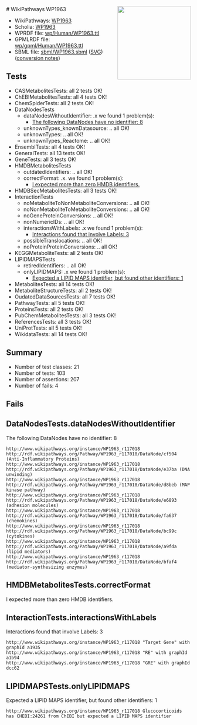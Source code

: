<img style="float: right; width: 200px" src="../logo.png" />
# WikiPathways WP1963

* WikiPathways: [WP1963](https://identifiers.org/wikipathways:WP1963)
* Scholia: [WP1963](https://scholia.toolforge.org/wikipathways/WP1963)
* WPRDF file: [wp/Human/WP1963.ttl](../wp/Human/WP1963.ttl)
* GPMLRDF file: [wp/gpml/Human/WP1963.ttl](../wp/gpml/Human/WP1963.ttl)
* SBML file: [sbml/WP1963.sbml](../sbml/WP1963.sbml) ([SVG](../sbml/WP1963.svg)) ([conversion notes](../sbml/WP1963.txt))

## Tests
* CASMetabolitesTests: all 2 tests OK!
* ChEBIMetabolitesTests: all 4 tests OK!
* ChemSpiderTests: all 2 tests OK!
* DataNodesTests
    * dataNodesWithoutIdentifier: .x we found 1 problem(s):
        * [The following DataNodes have no identifier: 8](#d2d32fa7)
    * unknownTypes_knownDatasource: .. all OK!
    * unknownTypes: .. all OK!
    * unknownTypes_Reactome: .. all OK!
* EnsemblTests: all 4 tests OK!
* GeneralTests: all 13 tests OK!
* GeneTests: all 3 tests OK!
* HMDBMetabolitesTests
    * outdatedIdentifiers: .. all OK!
    * correctFormat: .x. we found 1 problem(s):
        * [I expected more than zero HMDB identifiers.](#ad154c1e)
* HMDBSecMetabolitesTests: all 3 tests OK!
* InteractionTests
    * noMetaboliteToNonMetaboliteConversions: .. all OK!
    * noNonMetaboliteToMetaboliteConversions: .. all OK!
    * noGeneProteinConversions: .. all OK!
    * nonNumericIDs: .. all OK!
    * interactionsWithLabels: .x we found 1 problem(s):
        * [Interactions found that involve Labels: 3](#630d267a)
    * possibleTranslocations: .. all OK!
    * noProteinProteinConversions: .. all OK!
* KEGGMetaboliteTests: all 2 tests OK!
* LIPIDMAPSTests
    * retiredIdentifiers: .. all OK!
    * onlyLIPIDMAPS: .x we found 1 problem(s):
        * [Expected a LIPID MAPS identifier, but found other identifiers: 1](#48cc60b8)
* MetabolitesTests: all 14 tests OK!
* MetaboliteStructureTests: all 2 tests OK!
* OudatedDataSourcesTests: all 7 tests OK!
* PathwayTests: all 5 tests OK!
* ProteinsTests: all 2 tests OK!
* PubChemMetabolitesTests: all 3 tests OK!
* ReferencesTests: all 3 tests OK!
* UniProtTests: all 5 tests OK!
* WikidataTests: all 14 tests OK!


## Summary

* Number of test classes: 21
* Number of tests: 103
* Number of assertions: 207
* Number of fails: 4

## Fails

<a name="d2d32fa7" />

## DataNodesTests.dataNodesWithoutIdentifier

The following DataNodes have no identifier: 8
```
http://www.wikipathways.org/instance/WP1963_r117018 http://rdf.wikipathways.org/Pathway/WP1963_r117018/DataNode/cf504 (Anti-Inflammatory Proteins)
http://www.wikipathways.org/instance/WP1963_r117018 http://rdf.wikipathways.org/Pathway/WP1963_r117018/DataNode/e37ba (DNA unwinding)
http://www.wikipathways.org/instance/WP1963_r117018 http://rdf.wikipathways.org/Pathway/WP1963_r117018/DataNode/d8beb (MAP kinase pathway)
http://www.wikipathways.org/instance/WP1963_r117018 http://rdf.wikipathways.org/Pathway/WP1963_r117018/DataNode/e6893 (adhesion molecules)
http://www.wikipathways.org/instance/WP1963_r117018 http://rdf.wikipathways.org/Pathway/WP1963_r117018/DataNode/fa637 (chemokines)
http://www.wikipathways.org/instance/WP1963_r117018 http://rdf.wikipathways.org/Pathway/WP1963_r117018/DataNode/bc99c (cytokines)
http://www.wikipathways.org/instance/WP1963_r117018 http://rdf.wikipathways.org/Pathway/WP1963_r117018/DataNode/a9fda (lipid mediators)
http://www.wikipathways.org/instance/WP1963_r117018 http://rdf.wikipathways.org/Pathway/WP1963_r117018/DataNode/bfaf4 (mediator-synthesizing enzymes)
```

<a name="ad154c1e" />

## HMDBMetabolitesTests.correctFormat

I expected more than zero HMDB identifiers.
<a name="630d267a" />

## InteractionTests.interactionsWithLabels

Interactions found that involve Labels: 3
```
http://www.wikipathways.org/instance/WP1963_r117018 "Target Gene" with graphId a1935
http://www.wikipathways.org/instance/WP1963_r117018 "RE" with graphId a1b94
http://www.wikipathways.org/instance/WP1963_r117018 "GRE" with graphId dcc62
```

<a name="48cc60b8" />

## LIPIDMAPSTests.onlyLIPIDMAPS

Expected a LIPID MAPS identifier, but found other identifiers: 1
```
http://www.wikipathways.org/instance/WP1963_r117018 Glucocorticoids has CHEBI:24261 from ChEBI but expected a LIPID MAPS identifier
```

